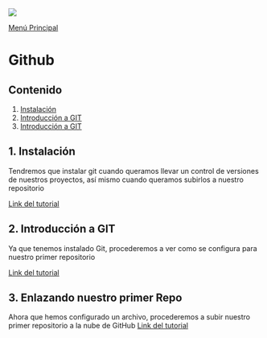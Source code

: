 <img src='https://i.ytimg.com/vi/qdec2M4NwT0/maxresdefault.jpg'>

<a href='../README.md'>Menú Principal</a>

# Github

## Contenido
1. <a href='https://github.com/DanielCarmonaPhantom/Tutorial-Git-y-GitHub/blob/master/1_Instalacion.md'>Instalación</a>
2. <a href='https://github.com/DanielCarmonaPhantom/Tutorial-Git-y-GitHub/blob/master/2_Introduccion.md'>Introducción a GIT</a>
3. <a href='https://github.com/DanielCarmonaPhantom/Tutorial-Git-y-GitHub/blob/master/3_Enlace.md'>Introducción a GIT</a>

## 1. Instalación
Tendremos que instalar git cuando queramos llevar un control de versiones de nuestros proyectos, así mismo cuando queramos subirlos a nuestro repositorio

<a href='https://github.com/DanielCarmonaPhantom/Tutorial-Git-y-GitHub/blob/master/1_Instalacion.md'>Link del tutorial</a>

## 2. Introducción a GIT
Ya que tenemos instalado Git, procederemos a ver como se configura para nuestro primer repositorio

<a href='https://github.com/DanielCarmonaPhantom/Tutorial-Git-y-GitHub/blob/master/2_Introduccion.md'>Link del tutorial</a>

## 3. Enlazando nuestro primer Repo
Ahora que hemos configurado un archivo, procederemos a subir nuestro primer repositorio a la nube de GitHub
<a href='https://github.com/DanielCarmonaPhantom/Tutorial-Git-y-GitHub/blob/master/3_Enlace.md'>Link del tutorial</a>